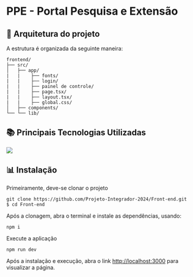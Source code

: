 # PPE - Portal Pesquisa e Extensão

## 🧱 Arquitetura do projeto

A estrutura é organizada da seguinte maneira:

```plaintext
frontend/
├── src/
│   ├── app/
|   |    ├── fonts/
|   |    ├── login/
|   |    ├── painel de controle/
|   |    ├── page.tsx/
|   |    ├── layout.tsx/
|   |    ├── global.css/
│   ├── components/
└── └── lib/
```

## 📚 Principais Tecnologias Utilizadas
<img src="https://skillicons.dev/icons?i=nextjs,tailwind" />

## 📊  Instalação
Primeiramente, deve-se clonar o projeto

```
git clone https://github.com/Projeto-Integrador-2024/Front-end.git
$ cd Front-end
```

Após a clonagem, abra o terminal e instale as dependências, usando:

```
npm i
```

Execute a aplicação

```
npm run dev
```

Após a instalação e execução, abra o link [http://localhost:3000](http://localhost:3000) para visualizar a página.

